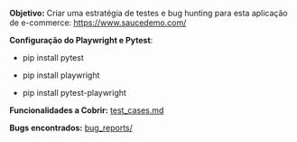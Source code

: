 **Objetivo:** Criar uma estratégia de testes e bug hunting para esta aplicação de e-commerce: https://www.saucedemo.com/

**Configuração do Playwright e Pytest**:
- pip install pytest

- pip install playwright

- pip install pytest-playwright


**Funcionalidades a Cobrir:** [test_cases.md](test_cases.md)

**Bugs encontrados:** [bug_reports/](bug_reports)
